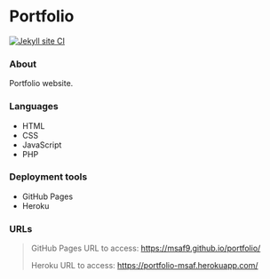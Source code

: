 # Portfolio 

[![Jekyll site CI](https://github.com/msaf9/portfolio/actions/workflows/jekyll.yml/badge.svg?branch=master)](https://github.com/msaf9/portfolio/actions/workflows/jekyll.yml)

### About
Portfolio website.

### Languages
- HTML
- CSS
- JavaScript
- PHP

### Deployment tools
- GitHub Pages
- Heroku

### URLs
> GitHub Pages URL to access: https://msaf9.github.io/portfolio/
> 
> Heroku URL to access: https://portfolio-msaf.herokuapp.com/ 


